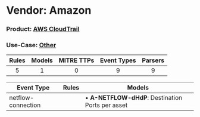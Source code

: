 Vendor: Amazon
==============
### Product: [AWS CloudTrail](../ds_amazon_aws_cloudtrail.md)
### Use-Case: [Other](../../../../UseCases/uc_other.md)

| Rules | Models | MITRE TTPs | Event Types | Parsers |
|:-----:|:------:|:----------:|:-----------:|:-------:|
|   5   |   1    |     0      |      9      |    9    |

| Event Type         | Rules | Models                                                |
| ------------------ | ----- | ----------------------------------------------------- |
| netflow-connection |       |  • <b>A-NETFLOW-dHdP</b>: Destination Ports per asset |